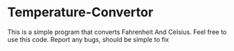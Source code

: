 # Temperature-Convertor
This is a simple program that converts Fahrenheit And Celsius. Feel free to use this code.
Report any bugs, should be simple to fix
